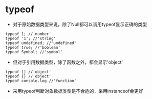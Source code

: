 # typeof

- 对于原始数据类型来说，除了Null都可以调用typeof显示正确的类型
```
typeof 1; //'number'
typeof '1'; //'string'
typeof undefined; //'undefined'
typeof true; //'boolean'
typeof Symbol; //'symbol'
```

- 但对于引用数据类型，除了函数之外，都会显示'object'
```
typeof [] //'object'
typeof {} //'object'
typeof console.log //'function'
```

- 采用typeof判断对象数据类型是不合适的，采用instanceof会更好
